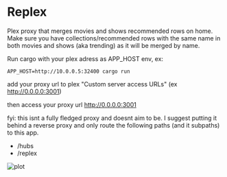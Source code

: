 # Replex

Plex proxy that merges movies and shows recommended rows on home.
Make sure you have collections/recommended rows with the same name in both movies and shows (aka trending) as it will be merged by name.

Run cargo with your plex adress as APP_HOST env, ex:

```
APP_HOST=http://10.0.0.5:32400 cargo run
```

add your proxy url to plex "Custom server access URLs" (ex http://0.0.0.0:3001)

then access your proxy url http://0.0.0.0:3001

fyi: this isnt a fully fledged proxy and doesnt aim to be. I suggest putting it behind a reverse proxy and only route the following paths (and it subpaths) to this app.

- /hubs
- /replex

![plot](./example.png)